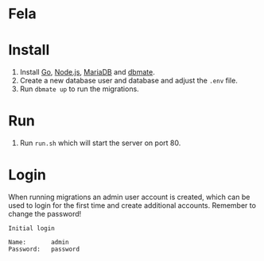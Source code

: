 # Fela

# Install

1. Install [Go](https://golang.org/), [Node.js](https://nodejs.org/en/),
   [MariaDB](https://mariadb.com/) and
   [dbmate](https://github.com/amacneil/dbmate).
2. Create a new database user and database and adjust the `.env` file.
3. Run `dbmate up` to run the migrations.

# Run

1. Run `run.sh` which will start the server on port 80.

# Login

When running migrations an admin user account is created, which can be used to
login for the first time and create additional accounts. Remember to change the
password!

```
Initial login

Name: 		admin
Password:	password
```
